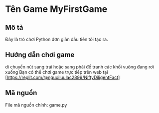 # Tên Game MyFirstGame

## Mô tả
Đây là trò chơi Python đơn giản đầu tiên tôi tạo ra.

## Hướng dẫn chơi game
di chuyển nút sang trái hoặc sang phải để tranh các khối vuông đang rơi xuống
Bạn có thể chơi game trực tiếp trên web tại [https://replit.com/@nguoiluulac2899/NiftyDiligentFact] 

## Mã nguồn
File mã nguồn chính: game.py
